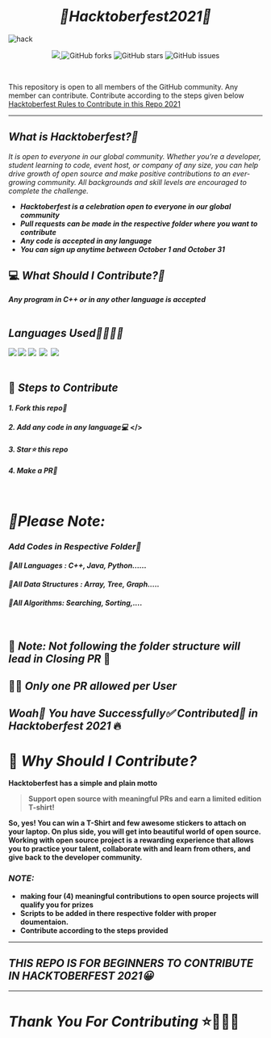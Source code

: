 _<h1 align="center"> 🔆Hacktoberfest2021🔆</h1>_

![hack](https://user-images.githubusercontent.com/42711978/135657354-05005b9f-d686-41a0-8d50-219d57a9be83.png)


<p align="center">
   <a href="https://hacktoberfest.digitalocean.com/">
            <img src="https://img.shields.io/badge/Hacktoberfest%202021-Win%20a%20T--Shirt%20OR%20Plant%20a%20Tree-critical"></img>
</a>
   <img alt="GitHub forks" src="https://img.shields.io/github/forks/anupam-kumar-krishnan/Competitive---Programming-DSA-450"></a>
   <img alt="GitHub stars" src="https://img.shields.io/github/stars/anupam-kumar-krishnan/Competitive---Programming-DSA-450"></a>
   <img alt="GitHub issues" src="https://img.shields.io/github/issues/anupam-kumar-krishnan/Competitive---Programming-DSA-450"></a>

</p>
<br>

This repository is open to all members of the GitHub community. Any member can contribute. Contribute according to the steps given below
[Hacktoberfest Rules to Contribute in this Repo 2021](https://github.com/anupam-kumar-krishnan/Competitive---Programming-DSA-450/issues/18)

***

## _What is Hacktoberfest?🚀_

_It is open to everyone in our global community. Whether you’re a developer, student learning to code, event host, or company of any size, you can help drive growth of open source and make positive contributions to an ever-growing community. All backgrounds and skill levels are encouraged to complete the challenge._
<b>
- _Hacktoberfest is a celebration open to everyone in our global community_
- _Pull requests can be made in the respective folder where you want to contribute_
- _Any code is accepted in any language_
- _You can sign up anytime between October 1 and October 31_
<b>

  
## 💻 _What Should I Contribute?🤔_
<strong>_Any program in C++ or in any other language is accepted_</strong>
<br><br>
## _Languages Used📕📗📘📙_
<img src="https://img.shields.io/badge/C-ff6600?style=for-the-badge&logo=c%2B%2B&logoColor=white">&nbsp;<img src="https://img.shields.io/badge/C%2B%2B-ff6600?style=for-the-badge&logo=c%2B%2B&logoColor=white">&nbsp;<img src="https://img.shields.io/badge/python-ff6600?style=for-the-badge&logo=python&logoColor=white"> &nbsp;<img src="https://img.shields.io/badge/Java-ff6600?style=for-the-badge&logo=c%2B%2B&logoColor=white"> &nbsp;<img src="https://img.shields.io/badge/Golang-ff6600?style=for-the-badge&logo=Go&logoColor=white">
<br><br>
## 🚀 _Steps to Contribute_

#### <b>_1. Fork this repo🍴_</b>
#### <b>_2. Add any code in any language💻_ </><b>
#### <b>_3. Star⭐ this repo_</b>
#### <b>_4. Make a PR🔁_</b>
<br>

# _📌Please Note:_
### _Add Codes in Respective Folder📁_
#### _📁All Languages : C++, Java, Python......_<br>
#### _📁All Data Structures : Array, Tree, Graph....._<br>
#### _📁All Algorithms: Searching, Sorting,...._<br>
<br>

## 🔴 _Note: Not following the folder structure will lead in Closing PR_ 🔴<br>
## 📌📌 _Only one PR allowed per User_
## _Woah🎊 You have Successfully✅ Contributed🎇 in Hacktoberfest 2021_ 🔥

# 👕 _Why Should I Contribute?_
Hacktoberfest has a simple and plain motto
> Support open source with meaningful PRs and earn a limited edition T-shirt!

So, yes! You can win a T-Shirt and few awesome stickers to attach on your laptop. On plus side, you will get into beautiful world of open source.<br>
Working with open source project is a rewarding experience that allows you to practice your talent, collaborate with and learn from others, and give back to the developer community. 

### _NOTE:_
* making four (4) meaningful contributions to open source projects will qualify you for prizes
* Scripts to be added in there respective folder with proper doumentaion.
* Contribute according to the steps provided
***
## _THIS REPO IS FOR BEGINNERS TO CONTRIBUTE IN HACKTOBERFEST 2021😀_
***
# _Thank You For Contributing_ ⭐🚀✨🌠
   
